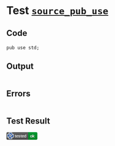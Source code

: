 # Test [`source_pub_use`](/doc/tests/statement_usage.md#L48)

## Code

```µcad
pub use std;

```

## Output

```,plain
```

## Errors

```,plain
```

## Test Result

![OK](/doc/tests/.test/source_pub_use.png)
